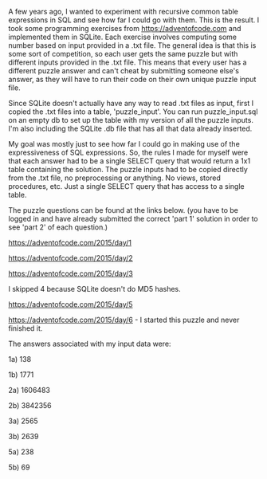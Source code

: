 A few years ago, I wanted to experiment with recursive common table expressions in SQL and see how far I could go with them. This is the result. I took some programming exercises from https://adventofcode.com and implemented them in SQLite. Each exercise involves computing some number based on input provided in a .txt file. The general idea is that this is some sort of competition, so each user gets the same puzzle but with different inputs provided in the .txt file. This means that every user has a different puzzle answer and can't cheat by submitting someone else's answer, as they will have to run their code on their own unique puzzle input file.

Since SQLite doesn't actually have any way to read .txt files as input, first I copied the .txt files into a table, 'puzzle_input'. You can run puzzle_input.sql on an empty db to set up the table with my version of all the puzzle inputs. I'm also including the SQLite .db file that has all that data already inserted.

My goal was mostly just to see how far I could go in making use of the expressiveness of SQL expressions. So, the rules I made for myself were that each answer had to be a single SELECT query that would return a 1x1 table containing the solution. The puzzle inputs had to be copied directly from the .txt file, no preprocessing or anything. No views, stored procedures, etc. Just a single SELECT query that has access to a single table.

The puzzle questions can be found at the links below. (you have to be logged in and have already submitted the correct 'part 1' solution in order to see 'part 2' of each question.)

https://adventofcode.com/2015/day/1

https://adventofcode.com/2015/day/2

https://adventofcode.com/2015/day/3

I skipped 4 because SQLite doesn't do MD5 hashes.

https://adventofcode.com/2015/day/5

https://adventofcode.com/2015/day/6 - I started this puzzle and never finished it.

The answers associated with my input data were:

1a) 138

1b) 1771

2a) 1606483

2b) 3842356

3a) 2565

3b) 2639

5a) 238

5b) 69
